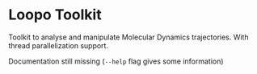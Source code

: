# Loopo Toolkit

Toolkit to analyse and manipulate Molecular Dynamics trajectories.
With thread parallelization support.

Documentation still missing (`--help` flag gives some information)
